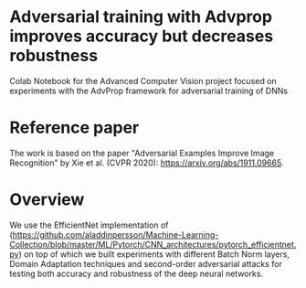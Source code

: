 # Adversarial training with Advprop improves accuracy but decreases robustness 
Colab Notebook for the Advanced Computer Vision project focused on experiments with the AdvProp framework for adversarial training of DNNs

# Reference paper
The work is based on the paper "Adversarial Examples Improve Image Recognition" by Xie et al. (CVPR 2020): https://arxiv.org/abs/1911.09665.

# Overview
We use the EfficientNet implementation of (https://github.com/aladdinpersson/Machine-Learning-Collection/blob/master/ML/Pytorch/CNN_architectures/pytorch_efficientnet.py) on top of which we built experiments with different Batch Norm layers, Domain Adaptation techniques and second-order adversarial attacks for testing both accuracy and robustness of the deep neural networks.
